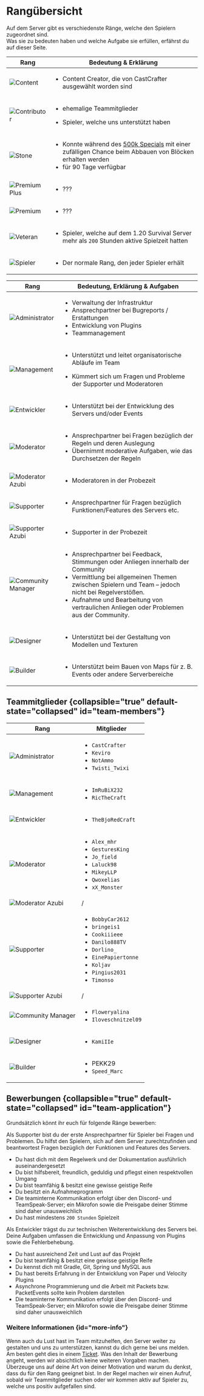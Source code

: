 # Rangübersicht

Auf dem Server gibt es verschiedenste Ränge, welche den Spielern zugeordnet sind.\
Was sie zu bedeuten haben und welche Aufgabe sie erfüllen, erfährst du auf dieser Seite.

<tabs>

<tab title="Spieler Ränge" id="player-ranks" >

| Rang                             | Bedeutung & Erklärung                                                                                                                                                  |
|----------------------------------|------------------------------------------------------------------------------------------------------------------------------------------------------------------------|
| ![Content](content.png)          | <ul><li>Content Creator, die von CastCrafter ausgewählt worden sind</li></ul>                                                                                          |
| ![Contributor](contributor.png)  | <ul><li>ehemalige Teammitglieder</li></ul>  <ul><li>Spieler, welche uns unterstützt haben</li></ul>                                                                    |
| ![Stone](stone.png)              | <ul><li>Konnte während des [500k Specials](500k-event.md) mit einer zufälligen Chance beim Abbauen von Blöcken erhalten werden</li><li>für 90 Tage verfügbar</li></ul> |
| ![Premium Plus](premiumplus.png) | <ul><li>???</li></ul>                                                                                                                                                  |
| ![Premium](premium.png)          | <ul><li>???</li></ul>                                                                                                                                                  |
| ![Veteran](veteran.png)          | <ul><li>Spieler, welche auf dem 1.20 Survival Server mehr als `200` Stunden aktive Spielzeit hatten</li></ul>                                                          |
| ![Spieler](player.png)           | <ul><li>Der normale Rang, den jeder Spieler erhält </li></ul>                                                                                                          |

</tab>

<tab title="Team Ränge" id="team-ranks">

| Rang                                        | Bedeutung, Erklärung & Aufgaben                                                                                                                                                                                                                                                                         |
|---------------------------------------------|---------------------------------------------------------------------------------------------------------------------------------------------------------------------------------------------------------------------------------------------------------------------------------------------------------|
| ![Administrator](admin.png)                 | <ul><li>Verwaltung der Infrastruktur</li><li>Ansprechpartner bei Bugreports / Erstattungen</li><li>Entwicklung von Plugins</li><li>Teammanagement</li></ul>                                                                                                                                             |
| ![Management](management.png)               | <ul><li>Unterstützt und leitet organisatorische Abläufe im Team</li></ul><ul><li>Kümmert sich um Fragen und Probleme der Supporter und Moderatoren</li></ul>                                                                                                                                            |
| ![Entwickler](developer.png)                | <ul><li>Unterstützt bei der Entwicklung des Servers und/oder Events</li></ul>                                                                                                                                                                                                                           |
| ![Moderator](moderation.png)                | <ul><li>Ansprechpartner bei Fragen bezüglich der Regeln und deren Auslegung</li><li>Übernimmt moderative Aufgaben, wie das Durchsetzen der Regeln</li></ul>                                                                                                                                             |
| ![Moderator Azubi](moderation-a.png)        | <ul><li>Moderatoren in der Probezeit</li></ul>                                                                                                                                                                                                                                                          |
| ![Supporter](support.png)                   | <ul><li>Ansprechpartner für Fragen bezüglich Funktionen/Features des Servers etc.</li></ul>                                                                                                                                                                                                             |
| ![Supporter Azubi](support-a.png)           | <ul><li>Supporter in der Probezeit</li></ul>                                                                                                                                                                                                                                                            |
| ![Community Manager](community-manager.png) | <ul><li>Ansprechpartner bei Feedback, Stimmungen oder Anliegen innerhalb der Community</li><li>Vermittlung bei allgemeinen Themen zwischen Spielern und Team – jedoch nicht bei Regelverstößen.</li><li>Aufnahme und Bearbeitung von vertraulichen Anliegen oder Problemen aus der Community.</li></ul> |
| ![Designer](designer.png)                   | <ul><li>Unterstützt bei der Gestaltung von Modellen und Texturen </li></ul>                                                                                                                                                                                                                             |
| ![Builder](builder.png)                     | <ul><li>Unterstützt beim Bauen von Maps für z. B. Events oder andere Serverbereiche</li></ul>                                                                                                                                                                                                           |

</tab>

</tabs>

## Teammitglieder {collapsible="true" default-state="collapsed" id="team-members"}

| Rang                                        | Mitglieder                                                                                                                                                                                            |
|---------------------------------------------|-------------------------------------------------------------------------------------------------------------------------------------------------------------------------------------------------------|
| ![Administrator](admin.png)                 | <ul><li>`CastCrafter`</li><li>`Keviro`</li><li>`NotAmmo`</li><li>`Twisti_Twixi`</li></ul>                                                                                                             |
| ![Management](management.png)               | <ul><li>`ImRuBiX232`</li><li>`RicTheCraft`</li></ul>                                                                                                                                                  |
| ![Entwickler](developer.png)                | <ul><li>`TheBjoRedCraft`</li></ul>                                                                                                                                                                    |
| ![Moderator](moderation.png)                | <ul><li>`Alex_mhr`</li><li>`GesturesKing`</li><li>`Jo_field`</li><li>`Laluck98`</li><li>`MikeyLLP`</li><li>`Qwoxelias`</li><li>`xX_Monster`</li></ul>                                                 |
| ![Moderator Azubi](moderation-a.png)        | /                                                                                                                                                                                                     |   
| ![Supporter](support.png)                   | <ul><li>`BobbyCar2612`</li><li>`bringeis1`</li><li>`Cookiiieee`</li><li>`Danilo888TV`</li><li>`Dorlino_`</li><li>`EinePapiertonne`</li><li>`Koljav`</li><li>`Pingius2031`</li><li>`Timonso`</li></ul> |
| ![Supporter Azubi](support-a.png)           | /                                                                                                                                                                                                     |
| ![Community Manager](community-manager.png) | <ul><li>`Floweryalina`</li><li>`Iloveschnitzel09`</li></ul>                                                                                                                                             |
| ![Designer](designer.png)                   | <ul><li>`KamiIIe`</li></ul>                                                                                                                                                                           |
| ![Builder](builder.png)                     | <ul><li>PEKK29</li><li>`Speed_Marc`</li></ul>                                                                                                                                                         |

## Bewerbungen {collapsible="true" default-state="collapsed" id="team-application"}

Grundsätzlich könnt ihr euch für folgende Ränge bewerben:
<tabs>
<!-- 
<tab title="Builder" id="application-builder">

> **Derzeit werden keine Bewerbungen für die Position des Builders angenommen**!
> Keine Sorge, es wird bald eine spezielle Bewerbungsphase geben, in der ihr euch als Builder bewerben könnt!
> In dieser Phase werdet ihr die Möglichkeit haben, eure Fähigkeiten in einem "Auswahlverfahren" auf einem Vorbau-Server
> unter Beweis zu stellen.
> Hier könnt ihr zeigen, was ihr drauf habt und warum gerade ihr das Zeug zum Builder habt.
> Dafür stellen wir euch verschiedene Plugins wie WorldEdit oder goPaint zur Verfügung, damit ihr eure Kreativität und
> Technik in vollem Umfang nutzen könnt.
> Wann das Event stattfindet und wie ihr teilnehmen könnt, erfahrt ihr auf dem [Discord](%dc_link%)
> unter [%com_updates_channel_display%](%com_updates_channel%).
\
> Wir danken euch für euer Verständnis und freuen uns schon darauf, eure beeindruckenden Bauwerke in der Bewerbungsphase
> zu sehen!
>
{style="warning" title="Momentan keine Bewerbung als Builder möglich!"}

<deflist>
<def title="Beschreibung" id="description-builder">
Als Builder bist du verantwortlich für die Gestaltung und dem Design auf dem Server.
Deine Aufgabe besteht darin, Strukturen, Karten oder Gebäude vorzubauen.
Diese werden dann anschließend für kommende Events verwendet oder in der Lobby eingefügt.
</def>
<def title="Anforderungen als Builder" id="requirements-builder">

- Du kennst dich mit Bautools wie `WorldEdit`, `VoxelSniper`, `goBrush`, `goPaint ` oder `Axiom` aus
- Du kannst harmonisch bauen
- Du kannst detailliert bauen
- Du beherrschst mehrere Baustile
- Du bist teamfähig & besitzt eine gewisse geistige Reife
- Die teaminterne Kommunikation erfolgt über den Discord & TeamSpeak-Server, ein Mikrofon und die Offenbarung deiner
  Stimme ist daher unausweichlich

</def>
</deflist>
</tab>
-->
<tab title="Supporter" id="application-supporter">

<deflist>
<def title="Beschreibung" id="description-supporter">
Als Supporter bist du der erste Ansprechpartner für Spieler bei Fragen und Problemen.
Du hilfst den Spielern, sich auf dem Server zurechtzufinden und beantwortest Fragen bezüglich der Funktionen und Features des Servers.
</def>
<def title="Anforderungen als Supporter" id="requirements-supporter">

- Du hast dich mit dem Regelwerk und der Dokumentation ausführlich auseinandergesetzt
- Du bist hilfsbereit, freundlich, geduldig und pflegst einen respektvollen Umgang
- Du bist teamfähig & besitzt eine gewisse geistige Reife
- Du besitzt ein <tooltip term="application-replay-requirement">Aufnahmeprogramm</tooltip>
- Die teaminterne Kommunikation erfolgt über den Discord- und TeamSpeak-Server; ein Mikrofon sowie die Preisgabe deiner
  Stimme sind daher unausweichlich
- Du hast mindestens `200 Stunden` <tooltip term="supporter-application-playtime-requirement">Spielzeit</tooltip>

</def>
</deflist>
</tab>
<tab title="Entwickler" id="application-developer">

<deflist>
<def title="Beschreibung" id="description-developer">
Als Entwickler trägst du zur technischen Weiterentwicklung des Servers bei. 
Deine Aufgaben umfassen die Entwicklung und Anpassung von Plugins sowie die Fehlerbehebung.
</def>
<def title="Anforderungen als Entwickler" id="requirements-developer">

- Du hast ausreichend Zeit und Lust auf das Projekt
- Du bist teamfähig & besitzt eine gewisse geistige Reife
- Du kennst dich mit Gradle, Git, Spring und MySQL aus
- Du hast bereits Erfahrung in der Entwicklung von Paper und Velocity Plugins
- Asynchrone Programmierung und die Arbeit mit Packets bzw. PacketEvents sollte kein Problem darstellen
- Die teaminterne Kommunikation erfolgt über den Discord- und TeamSpeak-Server; ein Mikrofon sowie die Preisgabe deiner
  Stimme sind daher unausweichlich

</def>
</deflist>
</tab>
</tabs>

### Weitere Informationen {id="more-info"}

<deflist>
<def title="Wie bewerbe ich mich?" id="how-to-apply">

Wenn auch du Lust hast im Team mitzuhelfen, den Server weiter zu gestalten und uns zu unterstützen, kannst du dich gerne
bei uns melden.
Am besten geht dies in einem [Ticket](%tickets_channel%).
</def>
<def title="Inhalt der Bewerbung" id="application-content">
Was den Inhalt der Bewerbung angeht, werden wir absichtlich keine weiteren Vorgaben machen.
Überzeuge uns auf deine Art von deiner Motivation und warum du denkst, dass du für den Rang geeignet bist.
</def>
<def title="Weitere Informationen" id="more-infos">
In der Regel machen wir einen Aufruf, sobald wir Teammitglieder suchen oder wir kommen aktiv auf Spieler zu, welche uns positiv aufgefallen sind.
</def>
</deflist>
